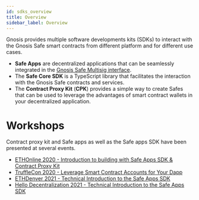 ```yaml
---
id: sdks_overview
title: Overview
sidebar_label: Overview
---
```


Gnosis provides multiple software developments kits (SDKs) to interact with the Gnosis Safe smart contracts from different platform and for different use cases.
- **Safe Apps** are decentralized applications that can be seamlessly integrated in the [Gnosis Safe Multisig interface](https://gnosis-safe.io/app).
- The **Safe Core SDK** is a TypeScript library that facilitates the interaction with the Gnosis Safe contracts and services.
- The **Contract Proxy Kit** (**CPK**) provides a simple way to create Safes that can be used to leverage the advantages of smart contract wallets in your decentralized application.

# Workshops

Contract proxy kit and Safe apps as well as the Safe apps SDK have been presented at several events.

- [ETHOnline 2020 - Introduction to building with Safe Apps SDK & Contract Proxy Kit](https://www.youtube.com/watch?v=YGw8WfBw5OI)
- [TruffleCon 2020 - Leverage Smart Contract Accounts for Your Dapp](https://www.youtube.com/watch?v=J_3BpQGTLeI)
- [ETHDenver 2021 - Technical Introduction to the Safe Apps SDK](https://www.youtube.com/watch?v=QG94GpCE0p0)
- [Hello Decentralization 2021 - Technical Introduction to the Safe Apps SDK](https://www.crowdcast.io/e/hello-decentralization/49)